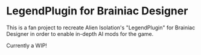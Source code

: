 LegendPlugin for Brainiac Designer
=================

This is a fan project to recreate Alien Isolation's "LegendPlugin" for Brainiac Designer in order to enable in-depth AI mods for the game.

Currently a WIP!